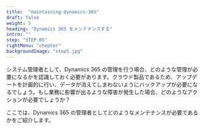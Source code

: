 ```yaml
---
title:  "maintaining-dynamics-365"
draft: false
weight: 5
heading: "Dynamics 365 をメンテナンスする"
intro: ""
step: "STEP.05"
rightMenu: "chepter"
backgroundImage: "step5.jpg"
---
```


<!-- Intro -->
システム管理者として、Dynamics 365 の管理を行う場合、どのような管理が必要になるかを認識しておく必要があります。クラウド製品であるため、アップデートを計画的に行い、データが消えてしまわないようにバックアップが必要になるでしょう。もし業務に影響が出るような障害が発生した場合、どのようなアクションが必要でしょうか？

ここでは、Dynamics 365 の管理者としてどのようなメンテナンスが必要であるかをご紹介します。